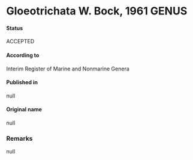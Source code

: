 # Gloeotrichata W. Bock, 1961 GENUS

#### Status
ACCEPTED

#### According to
Interim Register of Marine and Nonmarine Genera

#### Published in
null

#### Original name
null

### Remarks
null